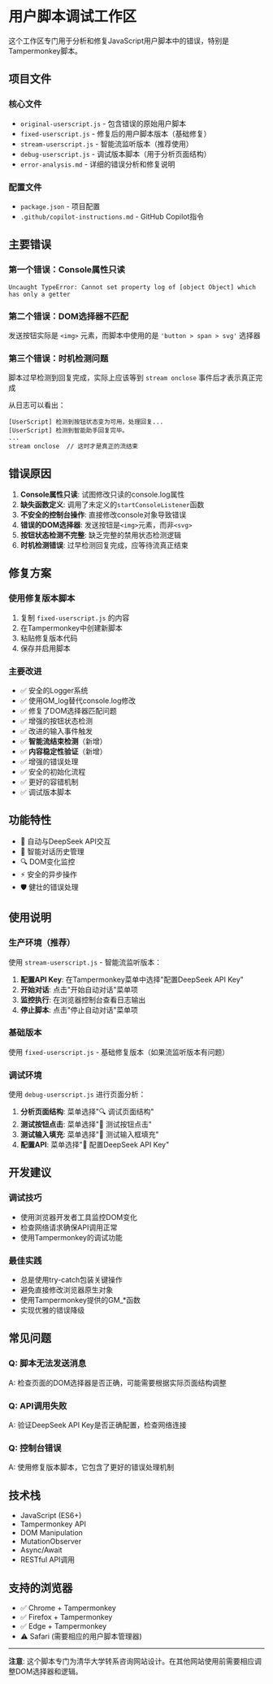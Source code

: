 # 用户脚本调试工作区

这个工作区专门用于分析和修复JavaScript用户脚本中的错误，特别是Tampermonkey脚本。

## 项目文件

### 核心文件
- `original-userscript.js` - 包含错误的原始用户脚本
- `fixed-userscript.js` - 修复后的用户脚本版本（基础修复）
- `stream-userscript.js` - 智能流监听版本（推荐使用）
- `debug-userscript.js` - 调试版本脚本（用于分析页面结构）
- `error-analysis.md` - 详细的错误分析和修复说明

### 配置文件
- `package.json` - 项目配置
- `.github/copilot-instructions.md` - GitHub Copilot指令

## 主要错误

### 第一个错误：Console属性只读
```
Uncaught TypeError: Cannot set property log of [object Object] which has only a getter
```

### 第二个错误：DOM选择器不匹配
发送按钮实际是 `<img>` 元素，而脚本中使用的是 `'button > span > svg'` 选择器

### 第三个错误：时机检测问题
脚本过早检测到回复完成，实际上应该等到 `stream onclose` 事件后才表示真正完成

从日志可以看出：
```
[UserScript] 检测到按钮状态变为可用，处理回复...
[UserScript] 检测到智能助手回复完毕。
...
stream onclose  // 这时才是真正的流结束
```

## 错误原因

1. **Console属性只读**: 试图修改只读的console.log属性
2. **缺失函数定义**: 调用了未定义的`startConsoleListener`函数
3. **不安全的控制台操作**: 直接修改console对象导致错误
4. **错误的DOM选择器**: 发送按钮是`<img>`元素，而非`<svg>`
5. **按钮状态检测不完整**: 缺乏完整的禁用状态检测逻辑
6. **时机检测错误**: 过早检测回复完成，应等待流真正结束

## 修复方案

### 使用修复版本脚本
1. 复制 `fixed-userscript.js` 的内容
2. 在Tampermonkey中创建新脚本
3. 粘贴修复版本代码
4. 保存并启用脚本

### 主要改进
- ✅ 安全的Logger系统
- ✅ 使用GM_log替代console.log修改
- ✅ 修复了DOM选择器匹配问题
- ✅ 增强的按钮状态检测
- ✅ 改进的输入事件触发
- ✅ **智能流结束检测**（新增）
- ✅ **内容稳定性验证**（新增）
- ✅ 增强的错误处理
- ✅ 安全的初始化流程
- ✅ 更好的容错机制
- ✅ 调试版本脚本

## 功能特性

- 🤖 自动与DeepSeek API交互
- 💬 智能对话历史管理
- 🔍 DOM变化监控
- ⚡ 安全的异步操作
- 🛡️ 健壮的错误处理

## 使用说明

### 生产环境（推荐）
使用 `stream-userscript.js` - 智能流监听版本：
1. **配置API Key**: 在Tampermonkey菜单中选择"配置DeepSeek API Key"
2. **开始对话**: 点击"开始自动对话"菜单项
3. **监控执行**: 在浏览器控制台查看日志输出
4. **停止脚本**: 点击"停止自动对话"菜单项

### 基础版本
使用 `fixed-userscript.js` - 基础修复版本（如果流监听版本有问题）

### 调试环境
使用 `debug-userscript.js` 进行页面分析：
1. **分析页面结构**: 菜单选择"🔍 调试页面结构"
2. **测试按钮点击**: 菜单选择"🧪 测试按钮点击"
3. **测试输入填充**: 菜单选择"📝 测试输入框填充"
4. **配置API**: 菜单选择"🔑 配置DeepSeek API Key"

## 开发建议

### 调试技巧
- 使用浏览器开发者工具监控DOM变化
- 检查网络请求确保API调用正常
- 使用Tampermonkey的调试功能

### 最佳实践
- 总是使用try-catch包装关键操作
- 避免直接修改浏览器原生对象
- 使用Tampermonkey提供的GM_*函数
- 实现优雅的错误降级

## 常见问题

### Q: 脚本无法发送消息
A: 检查页面的DOM选择器是否正确，可能需要根据实际页面结构调整

### Q: API调用失败
A: 验证DeepSeek API Key是否正确配置，检查网络连接

### Q: 控制台错误
A: 使用修复版本脚本，它包含了更好的错误处理机制

## 技术栈

- JavaScript (ES6+)
- Tampermonkey API
- DOM Manipulation
- MutationObserver
- Async/Await
- RESTful API调用

## 支持的浏览器

- ✅ Chrome + Tampermonkey
- ✅ Firefox + Tampermonkey
- ✅ Edge + Tampermonkey
- ⚠️ Safari (需要相应的用户脚本管理器)

---

**注意**: 这个脚本专门为清华大学转系咨询网站设计。在其他网站使用前需要相应调整DOM选择器和逻辑。
